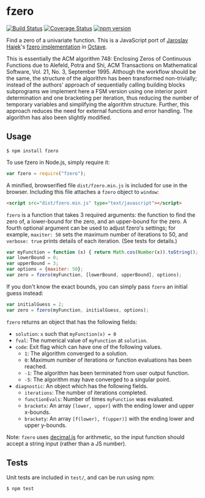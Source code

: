 fzero
=====

[![Build Status](https://travis-ci.org/tinybike/fzero.svg)](https://travis-ci.org/tinybike/fzero)
[![Coverage Status](https://coveralls.io/repos/tinybike/fzero/badge.svg?branch=master&service=github)](https://coveralls.io/github/tinybike/fzero?branch=master)
[![npm version](https://badge.fury.io/js/fzero.svg)](https://badge.fury.io/js/fzero)

Find a zero of a univariate function.  This is a JavaScript port of [Jaroslav Hajek](highegg@gmail.com)'s [fzero implementation](https://fossies.org/dox/octave-4.0.0/fzero_8m_source.html) in [Octave](https://www.gnu.org/software/octave/).

This is essentially the ACM algorithm 748: Enclosing Zeros of Continuous Functions due to Alefeld, Potra and Shi, ACM Transactions on Mathematical Software, Vol. 21, No. 3, September 1995.  Although the workflow should be the same, the structure of the algorithm has been transformed non-trivially; instead of the authors' approach of sequentially calling building blocks subprograms we implement here a FSM version using one interior point determination and one bracketing per iteration, thus reducing the number of temporary variables and simplifying the algorithm structure.  Further, this approach reduces the need for external functions and error handling.  The algorithm has also been slightly modified.

Usage
-----
```
$ npm install fzero
```
To use fzero in Node.js, simply require it:
```javascript
var fzero = require("fzero");
```
A minified, browserified file `dist/fzero.min.js` is included for use in the browser.  Including this file attaches a `fzero` object to `window`:
```html
<script src="dist/fzero.min.js" type="text/javascript"></script>
```
`fzero` is a function that takes 3 required arguments: the function to find the zero of, a lower-bound for the zero, and an upper-bound for the zero.  A fourth optional argument can be used to adjust fzero's settings; for example, `maxiter: 50` sets the maximum number of iterations to 50, and `verbose: true` prints details of each iteration.  (See tests for details.)
```javascript
var myFunction = function (x) { return Math.cos(Number(x)).toString(); }
var lowerBound = 0;
var upperBound = 3;
var options = {maxiter: 50};
var zero = fzero(myFunction, [lowerBound, upperBound], options);
```
If you don't know the exact bounds, you can simply pass `fzero` an initial guess instead:
```javascript
var initialGuess = 2;
var zero = fzero(myFunction, initialGuess, options);
```
`fzero` returns an object that has the following fields:

- `solution`: `x` such that `myFunction(x) = 0`
- `fval`: The numerical value of `myFunction` at `solution`.
- `code`: Exit flag which can have one of the following values.
    - `1`: The algorithm converged to a solution.
    - `0`: Maximum number of iterations or function evaluations has been reached.
    - `-1`: The algorithm has been terminated from user output function.
    - `-5`: The algorithm may have converged to a singular point.
- `diagnostic`: An object which has the following fields.
    - `iterations`: The number of iterations completed.
    - `functionEvals`: Number of times `myFunction` was evaluated.
    - `bracketx`: An array `[lower, upper]` with the ending lower and upper x-bounds.
    - `brackety`: An array `[f(lower), f(upper)]` with the ending lower and upper y-bounds.

Note: `fzero` uses [decimal.js](https://github.com/MikeMcl/decimal.js/) for arithmetic, so the input function should accept a string input (rather than a JS number).

Tests
-----
Unit tests are included in `test/`, and can be run using npm:
```
$ npm test
```

